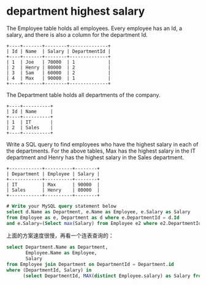 # department highest salary

The Employee table holds all employees. Every employee has an Id, a salary, and there is also a column for the department Id.
```
+----+-------+--------+--------------+
| Id | Name  | Salary | DepartmentId |
+----+-------+--------+--------------+
| 1  | Joe   | 70000  | 1            |
| 2  | Henry | 80000  | 2            |
| 3  | Sam   | 60000  | 2            |
| 4  | Max   | 90000  | 1            |
+----+-------+--------+--------------+
```
The Department table holds all departments of the company.
```
+----+----------+
| Id | Name     |
+----+----------+
| 1  | IT       |
| 2  | Sales    |
+----+----------+
```
Write a SQL query to find employees who have the highest salary in each of the departments. For the above tables, Max has the highest salary in the IT department and Henry has the highest salary in the Sales department.
```
+------------+----------+--------+
| Department | Employee | Salary |
+------------+----------+--------+
| IT         | Max      | 90000  |
| Sales      | Henry    | 80000  |
+------------+----------+--------+
```

```SQL
# Write your MySQL query statement below
select d.Name as Department, e.Name as Employee, e.Salary as Salary
from Employee as e, Department as d where e.DepartmentId = d.Id
and e.Salary=(Select max(Salary) from Employee e2 where e2.DepartmentId=d.Id)
```
上面的方案速度很慢，再看一个连表查询的：

```sql
select Department.Name as Department,
       Employee.Name as Employee,
       Salary
from Employee join Department on DepartmentId = Department.id
where (DepartmentId, Salary) in
      (select DepartmentId, MAX(distinct Employee.salary) as Salary from Employee group by Employee.DepartmentId)
```